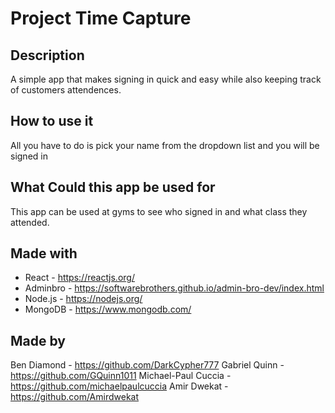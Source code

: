 # Project Time Capture

## Description

A simple app that makes signing in quick and easy while also keeping track of customers attendences.

## How to use it

All you have to do is pick your name from the dropdown list and you will be signed in

## What Could this app be used for

This app can be used at gyms to see who signed in and what class they attended.

## Made with

* React - <https://reactjs.org/>
* Adminbro - <https://softwarebrothers.github.io/admin-bro-dev/index.html>
* Node.js - <https://nodejs.org/>
* MongoDB - <https://www.mongodb.com/>

## Made by

Ben Diamond - <https://github.com/DarkCypher777>
Gabriel Quinn - <https://github.com/GQuinn1011>
Michael-Paul Cuccia - <https://github.com/michaelpaulcuccia>
Amir Dwekat - <https://github.com/Amirdwekat>

